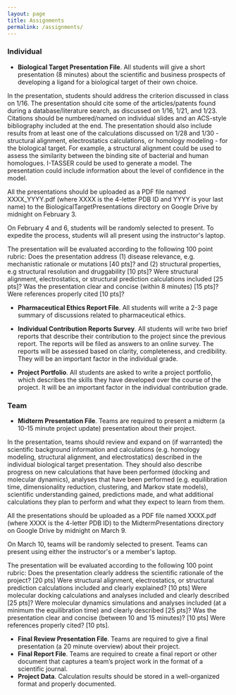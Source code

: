 ```yaml
---
layout: page
title: Assignments
permalink: /assignments/
---
```


### Individual

* **Biological Target Presentation File**. All students will give a short presentation (8 minutes) about the scientific and business prospects of developing a ligand for a biological target of their own choice.

In the presentation, students should address the criterion discussed in class on 1/16. The presentation should cite some of the articles/patents found during a database/literature search, as discussed on 1/16, 1/21, and 1/23. Citations should be numbered/named on individual slides and an ACS-style bibliography included at the end. The presentation should also include results from at least one of the calculations discussed on 1/28 and 1/30 - structural alignment, electrostatics calculations, or homology modeling - for the biological target. For example, a structural alignment could be used to assess the similarity between the binding site of bacterial and human homologues. I-TASSER could be used to generate a model. The presentation could include information about the level of confidence in the model.

All the presentations should be uploaded as a PDF file named XXXX_YYYY.pdf (where XXXX is the 4-letter PDB ID and YYYY is your last name) to the BiologicalTargetPresentations directory on Google Drive by midnight on February 3.

On February 4 and 6, students will be randomly selected to present. To expedite the process, students will all present using the instructor's laptop.

The presentation will be evaluated according to the following 100 point rubric: Does the presentation address (1) disease relevance, e.g. mechanistic rationale or mutations [40 pts]? and (2) structural properties, e.g structural resolution and druggability [10 pts]? Were structural alignment, electrostatics, or structural prediction calculations included [25 pts]? Was the presentation clear and concise (within 8 minutes) [15 pts]? Were references properly cited [10 pts]?

* **Pharmaceutical Ethics Report File**. All students will write a 2-3 page summary of discussions related to pharmaceutical ethics.

* **Individual Contribution Reports Survey**. All students will write two brief reports that describe their contribution to the project since the previous report. The reports will be filed as answers to an online survey. The reports will be assessed based on clarity, completeness, and credibility. They will be an important factor in the individual grade.

* **Project Portfolio**. All students are asked to write a project portfolio, which describes the skills they have developed over the course of the project. It will be an important factor in the individual contribution grade.

### Team

* **Midterm Presentation File**. Teams are required to present a midterm (a 10-15 minute project update) presentation about their project.

In the presentation, teams should review and expand on (if warranted) the scientific background information and calculations (e.g. homology modeling, structural alignment, and electrostatics) described in the individual biological target presentation. They should also describe progress on new calculations that have been performed (docking and molecular dynamics), analyses that have been performed (e.g. equilibration time, dimensionality reduction, clustering, and Markov state models), scientific understanding gained, predictions made, and what additional calculations they plan to perform and what they expect to learn from them.

All the presentations should be uploaded as a PDF file named XXXX.pdf (where XXXX is the 4-letter PDB ID) to the MidtermPresentations directory on Google Drive by midnight on March 9.

On March 10, teams will be randomly selected to present. Teams can present using either the instructor's or a member's laptop.

The presentation will be evaluated according to the following 100 point rubric: Does the presentation clearly address the scientific rationale of the project? [20 pts] Were structural alignment, electrostatics, or structural prediction calculations included and clearly explained? [10 pts] Were molecular docking calculations and analyses included and clearly described [25 pts]? Were molecular dynamics simulations and analyses included (at a minimum the equilibration time) and clearly described [25 pts]? Was the presentation clear and concise (between 10 and 15 minutes)? [10 pts] Were references properly cited? [10 pts].

* **Final Review Presentation File**. Teams are required to give a final presentation (a 20 minute overview) about their project.
* **Final Report File**. Teams are required to create a final report or other document that captures a team’s project work in the format of a scientific journal.
* **Project Data**. Calculation results should be stored in a well-organized format and properly documented.
